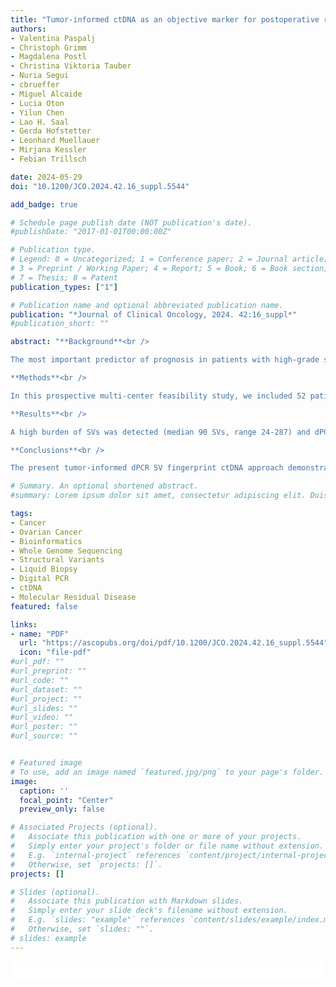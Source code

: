 ```yaml
---
title: "Tumor-informed ctDNA as an objective marker for postoperative residual disease in epithelial ovarian cancer"
authors:
- Valentina Paspalj
- Christoph Grimm
- Magdalena Postl
- Christina Viktoria Tauber
- Nuria Segui
- cbrueffer
- Miguel Alcaide
- Lucia Oton
- Yilun Chen
- Lao H. Saal
- Gerda Hofstetter
- Leonhard Muellauer
- Mirjana Kessler
- Febian Trillsch

date: 2024-05-29
doi: "10.1200/JCO.2024.42.16_suppl.5544"

add_badge: true

# Schedule page publish date (NOT publication's date).
#publishDate: "2017-01-01T00:00:00Z"

# Publication type.
# Legend: 0 = Uncategorized; 1 = Conference paper; 2 = Journal article;
# 3 = Preprint / Working Paper; 4 = Report; 5 = Book; 6 = Book section;
# 7 = Thesis; 8 = Patent
publication_types: ["1"]

# Publication name and optional abbreviated publication name.
publication: "*Journal of Clinical Oncology, 2024. 42:16_suppl*"
#publication_short: ""

abstract: "**Background**<br />

The most important predictor of prognosis in patients with high-grade serous ovarian cancer (HGSOC) is complete tumor resection after primary surgery. The current practice for classifying postoperative residual disease is the subjective assessment by the physician at the end of surgery. To date, an accurate objective marker for postoperative tumor residuals is lacking. In this study we are evaluating circulating tumor DNA (ctDNA) as a predictive marker for postoperative minimum residual disease (MRD).<br />

**Methods**<br />

In this prospective multi-center feasibility study, we included 52 patients with advanced HGSOC who underwent primary debulking surgery between July 2021 and December 2023. Intraoperatively, tumor tissue from several tumor locations was evaluated. Blood samples were examined preoperatively, on day two, and day ten postoperatively. Whole genome sequencing (WGS) was used to identify structural variants (SVs), single nucleotide variants (SNVs) and indels in fresh frozen or FFPE tumor tissue to develop personalized multiplex digital polymerase chain reaction (dPCR) fingerprint assays.<br />

**Results**<br />

A high burden of SVs was detected (median 90 SVs, range 24-287) and dPCR assays successfully designed and orthogonally validated in all tumor samples. A unique dPCR fingerprint was generated for every patient, tracking one to eight biomarkers per patient (median 8). In a subset of 10 patients tissue biopsy samples from multiple tumor localizations were available. The personalized fingerprint was validated across all locations and shown to be consistent. In the overall cohort, ctDNA was positive in 96% (n=46/48) of patients preoperatively and in 87% (n=39/45) at postoperative day 10 (d10), when a plasma sample was available. Compared to patients without macroscopic residual disease, patients with postoperative tumor residuals expressed significantly higher ctDNA levels at d10 (p <0.001). Furthermore, for patients with macroscopic tumor residuals, ctDNA levels at d10 (% variant allele fraction (VAF)) remained comparable to preoperative ctDNA levels (4% decrease in median ctDNA levels). In contrast, patients with macroscopic complete resection were noted to have a 97% decrease in median ctDNA levels between pre-operative and d10 detection.<br />

**Conclusions**<br />

The present tumor-informed dPCR SV fingerprint ctDNA approach demonstrated feasibility with remarkably high detection rates pre- and postoperatively. Postoperative ctDNA levels differed substantially based on postoperative tumor residuals. These findings suggest that this personalized approach could be used to develop a dPCR SV detection assay and may have clinical utility for postoperative MRD evaluation in patients with primary advanced HGSOC.<br />"

# Summary. An optional shortened abstract.
#summary: Lorem ipsum dolor sit amet, consectetur adipiscing elit. Duis posuere tellus ac convallis placerat. Proin tincidunt magna sed ex sollicitudin condimentum.

tags:
- Cancer
- Ovarian Cancer
- Bioinformatics
- Whole Genome Sequencing
- Structural Variants
- Liquid Biopsy
- Digital PCR
- ctDNA
- Molecular Residual Disease
featured: false

links:
- name: "PDF"
  url: "https://ascopubs.org/doi/pdf/10.1200/JCO.2024.42.16_suppl.5544"
  icon: "file-pdf"
#url_pdf: ""
#url_preprint: ""
#url_code: ""
#url_dataset: ""
#url_project: ""
#url_slides: ""
#url_video: ""
#url_poster: ""
#url_source: ""


# Featured image
# To use, add an image named `featured.jpg/png` to your page's folder. 
image:
  caption: ''
  focal_point: "Center"
  preview_only: false

# Associated Projects (optional).
#   Associate this publication with one or more of your projects.
#   Simply enter your project's folder or file name without extension.
#   E.g. `internal-project` references `content/project/internal-project/index.md`.
#   Otherwise, set `projects: []`.
projects: []

# Slides (optional).
#   Associate this publication with Markdown slides.
#   Simply enter your slide deck's filename without extension.
#   E.g. `slides: "example"` references `content/slides/example/index.md`.
#   Otherwise, set `slides: ""`.
# slides: example
---
```


<html>
  <style>
    section {
        background: white;
        color: black;
        border-radius: 1em;
        padding: 1em;
        left: 50% }
    #inner {
        display: inline-block;
        display: flex;
        align-items: center;
        justify-content: center }
  </style>
  <section>
    <div id="inner">
      <script type='text/javascript' src='https://d1bxh8uas1mnw7.cloudfront.net/assets/embed.js'></script>
        <span style="float:left";
          class="__dimensions_badge_embed__"
          data-doi="10.1200/JCO.2024.42.16_suppl.5544"
          data-hide-zero-citations="true"
          data-legend="always">
        </span>
      <script async src="https://badge.dimensions.ai/badge.js" charset="utf-8"></script>
        <div style="float:right";
          data-link-target="_blank"
          data-badge-details="right"
          data-badge-type="medium-donut"
          data-doi="10.1200/JCO.2024.42.16_suppl.5544"
          data-condensed="true"
          data-hide-no-mentions="true"
          class="altmetric-embed">
        </div>
    </div>
  </section>

